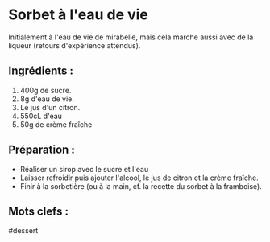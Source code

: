 Sorbet à l'eau de vie
========================

Initialement à l'eau de vie de mirabelle, mais cela marche aussi avec de la liqueur (retours d'expérience attendus).

Ingrédients :
-----------

1. 400g de sucre.
2. 8g d'eau de vie.
3. Le jus d'un citron.
4. 550cL d'eau
5. 50g de crème fraîche

Préparation :
-------------

* Réaliser un sirop avec le sucre et l'eau
* Laisser refroidir puis ajouter l'alcool, le jus de citron et la crème fraîche.
* Finir à la sorbetière (ou à la main, cf. la recette du sorbet à la framboise).

Mots clefs :
----------------

#dessert
